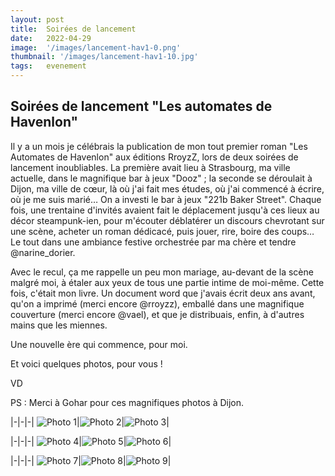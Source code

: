 ```yaml
---
layout: post
title:  Soirées de lancement
date:   2022-04-29
image:  '/images/lancement-hav1-0.png'
thumbnail: '/images/lancement-hav1-10.jpg'
tags:   evenement
---
```


## Soirées de lancement "Les automates de Havenlon"

Il y a un mois je célébrais la publication de mon tout premier roman "Les Automates de Havenlon" aux éditions RroyzZ, lors de deux soirées de lancement inoubliables. La première avait lieu à Strasbourg, ma ville actuelle, dans le magnifique bar à jeux "Dooz" ; la seconde se déroulait à Dijon, ma ville de cœur, là où j'ai fait mes études, où j'ai commencé à écrire, où je me suis marié… On a investi le bar à jeux "221b Baker Street". Chaque fois, une trentaine d'invités avaient fait le déplacement jusqu'à ces lieux au décor steampunk-ien, pour m'écouter déblatérer un discours chevrotant sur une scène, acheter un roman dédicacé, puis jouer, rire, boire des coups… Le tout dans une ambiance festive orchestrée par ma chère et tendre @narine_dorier.

Avec le recul, ça me rappelle un peu mon mariage, au-devant de la scène malgré moi, à étaler aux yeux de tous une partie intime de moi-même. Cette fois, c'était mon livre. Un document word que j'avais écrit deux ans avant, qu'on a imprimé (merci encore @rroyzz), emballé dans une magnifique couverture (merci encore @vael), et que je distribuais, enfin, à d'autres mains que les miennes.

Une nouvelle ère qui commence, pour moi.

Et voici quelques photos, pour vous !

VD

PS : Merci à Gohar pour ces magnifiques photos à Dijon.

|-|-|-|
![Photo 1]({{site.baseurl}}/images/lancement-hav1-1.jpg)|![Photo 2]({{site.baseurl}}/images/lancement-hav1-2.jpg)|![Photo 3]({{site.baseurl}}/images/lancement-hav1-3.jpg)|

|-|-|-|
![Photo 4]({{site.baseurl}}/images/lancement-hav1-4.jpg)|![Photo 5]({{site.baseurl}}/images/lancement-hav1-5.jpg)|![Photo 6]({{site.baseurl}}/images/lancement-hav1-6.jpg)|

|-|-|-|
![Photo 7]({{site.baseurl}}/images/lancement-hav1-7.jpg)|![Photo 8]({{site.baseurl}}/images/lancement-hav1-8.jpg)|![Photo 9]({{site.baseurl}}/images/lancement-hav1-9.jpg)|
